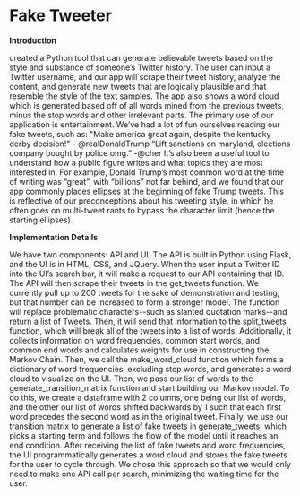 # Fake Tweeter

**Introduction**

created a Python tool that can generate believable tweets based on the style and substance of someone’s Twitter history. The user can input a Twitter username, and our app will scrape their tweet history, analyze the content, and generate new tweets that are logically plausible and that resemble the style of the text samples. The app also shows a word cloud which is generated based off of all words mined from the previous tweets, minus the stop words and other irrelevant parts. The primary use of our application is entertainment. We’ve had a lot of fun ourselves reading our fake tweets, such as:
"Make america great again, despite the kentucky derby decision!" - @realDonaldTrump
“Lift sanctions on maryland, elections company bought by police omg.” -@cher
It’s also been a useful tool to understand how a public figure writes and what topics they are most interested in. For example, Donald Trump’s most common word at the time of writing was “great”, with “billions” not far behind, and we found that our app commonly places ellipses at the beginning of fake Trump tweets. This is reflective of our preconceptions about his tweeting style, in which he often goes on multi-tweet rants to bypass the character limit (hence the starting ellipses). 

**Implementation Details**

We have two components: API and UI. The API is built in Python using Flask, and the UI is in HTML, CSS, and JQuery.  When the user input a Twitter ID into the UI’s search bar, it will make a request to our API containing that ID. The API  will then scrape their tweets in the get_tweets function. We currently pull up to 200 tweets for the sake of demonstration and testing, but that number can be increased to form a stronger model. The function will replace problematic characters--such as slanted quotation marks--and return a list of Tweets. Then, it will send that information to the split_tweets function, which will break all of the tweets into a list of words. Additionally, it collects information on word frequencies, common start words, and common end words and calculates weights for use in constructing the Markov Chain. Then, we call the make_word_cloud function which forms a dictionary of word frequencies, excluding stop words, and generates a word cloud to visualize on the UI. Then, we pass our list of words to the generate_transition_matrix function and start building our Markov model. To do this, we create a dataframe with 2 columns, one being our list of words, and the other our list of words shifted backwards by 1 such that each first word precedes the second word as in the original tweet. Finally, we use our transition matrix to generate a list of fake tweets in generate_tweets, which picks a starting term and follows the flow of the model until it reaches an end condition. After receiving the list of fake tweets and word frequencies, the UI programmatically generates a word cloud and stores the fake tweets for the user to cycle through. We chose this approach so that we would only need to make one API call per search, minimizing the waiting time for the user. 
